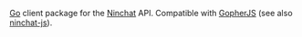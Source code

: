 [Go](https://golang.org) client package for the [Ninchat](https://ninchat.com)
API.  Compatible with [GopherJS](http://www.gopherjs.org) (see also
[ninchat-js](https://github.com/ninchat/ninchat-js)).
